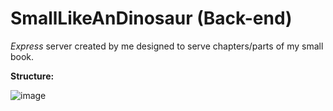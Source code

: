 # SmallLikeAnDinosaur (Back-end)

_Express_ server created by me designed to serve chapters/parts of my small book.

**Structure:**

![image](https://github.com/user-attachments/assets/6cbd76c4-a7bd-494f-8df1-bf1296eeb715)
